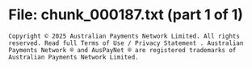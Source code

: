 ﻿# File: chunk_000187.txt (part 1 of 1)
```
Copyright © 2025 Australian Payments Network Limited. All rights reserved. Read full Terms of Use / Privacy Statement . Australian Payments Network ® and AusPayNet ® are registered trademarks of Australian Payments Network Limited.
```

